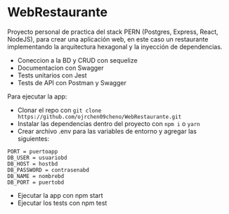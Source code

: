 ﻿# WebRestaurante
Proyecto personal de practica del stack PERN (Postgres, Express, React, NodeJS), para crear una aplicación web, en este caso un restaurante implementando la arquitectura hexagonal y la inyección de dependencias.
- Coneccion a la BD y CRUD con sequelize
- Documentacion con Swagger
- Tests unitarios con Jest
- Tests de API con Postman y Swagger

Para ejecutar la app:
- Clonar el repo con ```git clone https://github.com/ojrchen09cheno/WebRestaurante.git```
- Instalar las dependencias dentro del proyecto con ```npm i``` o ```yarn``` 
- Crear archivo .env para las variables de entorno y agregar las siguientes:
```
PORT = puertoapp
DB_USER = usuariobd
DB_HOST = hostbd
DB_PASSWORD = contrasenabd
DB_NAME = nombrebd
DB_PORT = puertobd
```
- Ejecutar la app con npm start
- Ejecutar los tests con npm test
